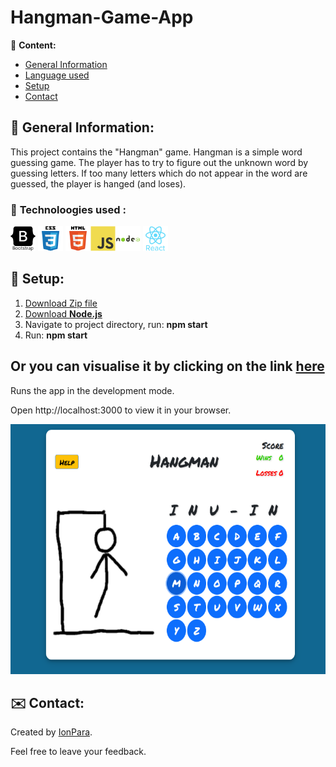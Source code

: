 # Hangman-Game-App

📃 **Content:**
- [General Information ](#General-Information)
- [Language used](#languages)
- [Setup](#setup)
- [Contact](#contact)

 ## 📑 General Information:
This project contains the "Hangman" game.
Hangman is a simple word guessing game. The player has to try to figure out the unknown word by guessing letters. If too many letters which do not appear in the word are guessed, the player is hanged (and loses).

### 🔣 <a id="languages">Technoloogies used </a>:

<p align="left"><img src="https://raw.githubusercontent.com/devicons/devicon/master/icons/bootstrap/bootstrap-plain-wordmark.svg" alt="bootstrap" width="40" height="40"/> <img src="https://raw.githubusercontent.com/devicons/devicon/master/icons/css3/css3-original-wordmark.svg" alt="css3" width="40" height="40"/> <img src="https://raw.githubusercontent.com/devicons/devicon/master/icons/html5/html5-original-wordmark.svg" alt="html5" width="40" height="40"/><img src="https://raw.githubusercontent.com/devicons/devicon/master/icons/javascript/javascript-original.svg" alt="javascript" width="40" height="40"/><img src="https://raw.githubusercontent.com/devicons/devicon/master/icons/nodejs/nodejs-original-wordmark.svg" alt="nodejs" width="40" height="40"/> <img src="https://raw.githubusercontent.com/devicons/devicon/master/icons/react/react-original-wordmark.svg" alt="react" width="40" height="40"/> <img </p>

## 📘 <a id="setup">Setup</a>:

1. [Download Zip file](https://github.com/IonPara/hangman-game-app/archive/refs/heads/master.zip)
2. [Download **Node.js**](https://nodejs.org/dist/v18.13.0/node-v18.13.0-x64.msi)
3. Navigate to project directory, run: **npm start**
4. Run: **npm start**

## Or you can visualise it by clicking on the link [here](https://hangman-game-101.netlify.app/)

Runs the app in the development mode.

Open http://localhost:3000 to view it in your browser.

<img src="/src/hangmanDrawings/hangman-screenshot.png" alt="Hangman" style="height: 400px; width:600px;"/>

## ✉️ <a id="contact">Contact</a>:

Created by [IonPara](https://github.com/IonPara).

Feel free to leave your feedback.


